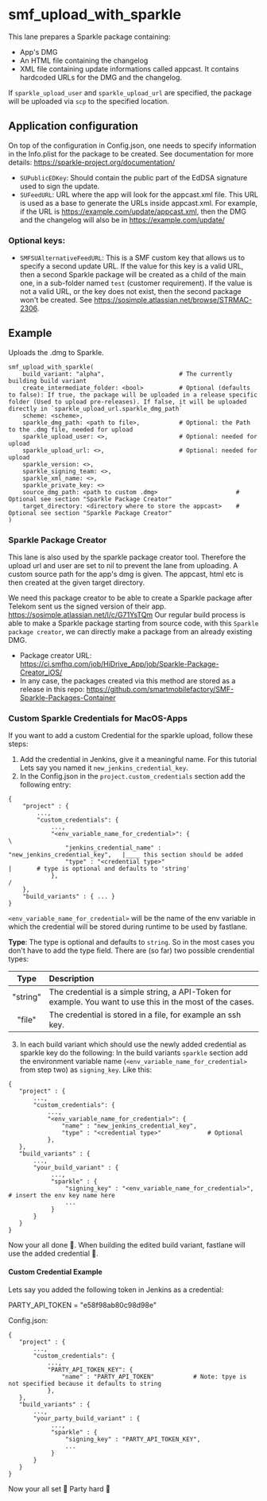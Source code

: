 # smf_upload_with_sparkle

This lane prepares a Sparkle package containing:
- App's DMG
- An HTML file containing the changelog
- XML file containing update informations called appcast. It contains hardcoded URLs for the DMG and the changelog.

If `sparkle_upload_user` and `sparkle_upload_url` are specified, the package will be uploaded via `scp` to the specified location.

## Application configuration

On top of the configuration in Config.json, one needs to specify information in the Info.plist for the package to be created.
See documentation for more details: https://sparkle-project.org/documentation/

- `SUPublicEDKey`: Should contain the public part of the EdDSA signature used to sign the update.
- `SUFeedURL`: URL where the app will look for the appcast.xml file. This URL is used as a base to generate the URLs inside appcast.xml. For example, if the URL is https://example.com/update/appcast.xml, then the DMG and the changelog will also be in https://example.com/update/

### Optional keys:

- `SMFSUAlternativeFeedURL`: This is a SMF custom key that allows us to specify a second update URL. If the value for this key is a valid URL, then a second Sparkle package will be created as a child of the main one, in a sub-folder named `test` (customer requirement). If the value is not a valid URL, or the key does not exist, then the second package won't be created. See https://sosimple.atlassian.net/browse/STRMAC-2306.

## Example
Uploads the .dmg to Sparkle.

```
smf_upload_with_sparkle(
    build_variant: "alpha",                     # The currently building build variant
    create_intermediate_folder: <bool>          # Optional (defaults to false): If true, the package will be uploaded in a release specific folder (Used to upload pre-releases). If false, it will be uploaded directly in `sparkle_upload_url.sparkle_dmg_path`
    scheme: <scheme>,                         
    sparkle_dmg_path: <path to file>,           # Optional: the Path to the .dmg file, needed for upload
    sparkle_upload_user: <>,                    # Optional: needed for upload
    sparkle_upload_url: <>,                     # Optional: needed for upload
    sparkle_version: <>,
    sparkle_signing_team: <>,
    sparkle_xml_name: <>,
    sparkle_private_key: <>
    source_dmg_path: <path to custom .dmg>                      # Optional see section "Sparkle Package Creator"
    target_directory: <directory where to store the appcast>    # Optional see section "Sparkle Package Creator"
)
``` 
### Sparkle Package Creator
This lane is also used by the sparkle package creator tool. Therefore the upload url and user are set to nil to prevent the lane from uploading. A custom source path for the app's dmg is given. The appcast, html etc is then created at the given target directory. 

We need this package creator to be able to create a Sparkle package after Telekom sent us the signed version of their app. https://sosimple.atlassian.net/l/c/G71YsTQm
Our regular build process is able to make a Sparkle package starting from source code, with this `Sparkle package creator`, we can directly make a package from an already existing DMG.

- Package creator URL: https://ci.smfhq.com/job/HiDrive_App/job/Sparkle-Package-Creator_iOS/
- In any case, the packages created via this method are stored as a release in this repo: https://github.com/smartmobilefactory/SMF-Sparkle-Packages-Container


### Custom Sparkle Credentials for MacOS-Apps

If you want to add a custom Credential for the sparkle upload, follow these steps:
1. Add the credential in Jenkins, give it a meaningful name. For this tutorial Lets say you named it `new_jenkins_credential_key`.
2. In the Config.json in the `project.custom_credentials` section add the following entry:

```
{
    "project" : {
        ...,
        "custom_credentials": {
            ..., 
            "<env_variable_name_for_credential>": {                         \
                "jenkins_credential_name" : "new_jenkins_credential_key",   |____ this section should be added
                "type" : "<credential type>"                                |       # type is optional and defaults to 'string'
            },                                                              /
    },
    "build_variants" : { ... }
}
```
 `<env_variable_name_for_credential>` will be the name of the env variable in which the credential will be stored during runtime to be used by fastlane.
 
 **Type**:
  The type is optional and defaults to `string`. So in the most cases you don't have to add the type field. There are (so far) two possible crendential types:
  
  | Type | Description |
  | :---: | :--- |
  | "string"| The credential is a simple string, a API-Token for example. You want to use this in the most of the cases. |
  | "file"  | The credential is stored in a file, for example an ssh key. |

    
 3. In each build variant which should use the newly added credential as sparkle key do the following: In the build variants `sparkle` section add the environment variable name (`<env_variable_name_for_credential>`  from step two) as `signing_key`. Like this:
 
```
{
   "project" : {
       ...,
       "custom_credentials": {
           ..., 
           "<env_variable_name_for_credential>": {      
               "name" : "new_jenkins_credential_key",   
               "type" : "<credential type>"             # Optional          
           },                                          
   },
   "build_variants" : { 
       ...,
       "your_build_variant" : {
            ...,
            "sparkle" : {
                "signing_key" : "<env_variable_name_for_credential>",      # insert the env key name here
                ...
            }
       }
   }
}
```

Now your all done 🎉. When building the edited build variant, fastlane will use the added credential 👏.

#### Custom Credential Example
Lets say you added the following token in Jenkins as a credential:

PARTY_API_TOKEN = "e58f98ab80c98d98e"

Config.json:

```
{
   "project" : {
       ...,
       "custom_credentials": {
           ..., 
           "PARTY_API_TOKEN_KEY": {      
               "name" : "PARTY_API_TOKEN"           # Note: tpye is not specified because it defaults to string     
           },                                          
   },
   "build_variants" : { 
       ...,
       "your_party_build_variant" : {
            ...,
            "sparkle" : {
                "signing_key" : "PARTY_API_TOKEN_KEY",
                ...
            }
       }
   }
}
```

Now your all set 🎉 Party hard 🥳